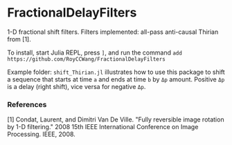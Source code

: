 # FractionalDelayFilters

1-D fractional shift filters. Filters implemented: all-pass anti-causal Thirian from [1].

To install, start Julia REPL, press `]`, and run the command `add https://github.com/RoyCCWang/FractionalDelayFilters`

Example folder:
`shift_Thirian.jl` illustrates how to use this package to shift a sequence that starts at time `a` and ends at time `b` by `Δp` amount. Positive `Δp` is a delay (right shift), vice versa for negative `Δp`.

 ### References
 [1] Condat, Laurent, and Dimitri Van De Ville. "Fully reversible image rotation by 1-D filtering." 2008 15th IEEE International Conference on Image Processing. IEEE, 2008.
